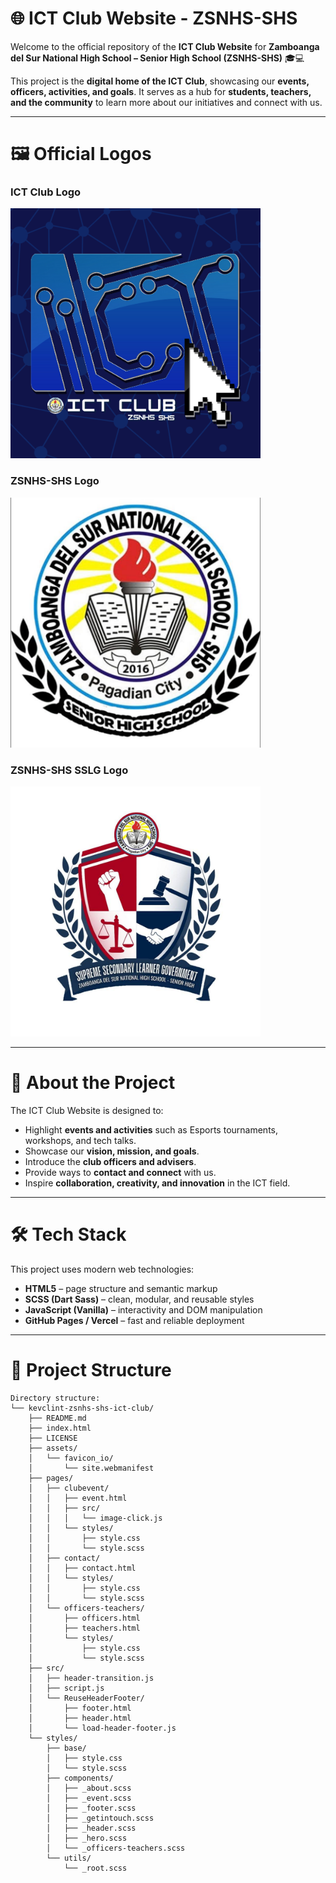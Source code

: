# 🌐 ICT Club Website - ZSNHS-SHS  

Welcome to the official repository of the **ICT Club Website** for **Zamboanga del Sur National High School – Senior High School (ZSNHS-SHS)** 🎓💻  

This project is the **digital home of the ICT Club**, showcasing our **events, officers, activities, and goals**. It serves as a hub for **students, teachers, and the community** to learn more about our initiatives and connect with us.  

---

# 🖼️ Official Logos  

### ICT Club Logo  
<img src="assets/icons/ICT CLUB.png" alt="ICT Club Logo" width="400">  

### ZSNHS-SHS Logo  
<img src="assets/icons/zsnhs-shs-logo.jpg" alt="ZSNHS-SHS Logo" width="400">  

### ZSNHS-SHS SSLG Logo  
<img src="assets/icons/sslg-logo.jpg" alt="ZSNHS-SHS Logo" width="400">  

---

# 📖 About the Project  

The ICT Club Website is designed to:  
- Highlight **events and activities** such as Esports tournaments, workshops, and tech talks.  
- Showcase our **vision, mission, and goals**.  
- Introduce the **club officers and advisers**.  
- Provide ways to **contact and connect** with us.  
- Inspire **collaboration, creativity, and innovation** in the ICT field.  

---

# 🛠️ Tech Stack  

This project uses modern web technologies:  
- **HTML5** – page structure and semantic markup  
- **SCSS (Dart Sass)** – clean, modular, and reusable styles  
- **JavaScript (Vanilla)** – interactivity and DOM manipulation  
- **GitHub Pages / Vercel** – fast and reliable deployment  

---

# 📂 Project Structure  

```plaintext
Directory structure:
└── kevclint-zsnhs-shs-ict-club/
    ├── README.md
    ├── index.html
    ├── LICENSE
    ├── assets/
    │   └── favicon_io/
    │       └── site.webmanifest
    ├── pages/
    │   ├── clubevent/
    │   │   ├── event.html
    │   │   ├── src/
    │   │   │   └── image-click.js
    │   │   └── styles/
    │   │       ├── style.css
    │   │       └── style.scss
    │   ├── contact/
    │   │   ├── contact.html
    │   │   └── styles/
    │   │       ├── style.css
    │   │       └── style.scss
    │   └── officers-teachers/
    │       ├── officers.html
    │       ├── teachers.html
    │       └── styles/
    │           ├── style.css
    │           └── style.scss
    ├── src/
    │   ├── header-transition.js
    │   ├── script.js
    │   └── ReuseHeaderFooter/
    │       ├── footer.html
    │       ├── header.html
    │       └── load-header-footer.js
    └── styles/
        ├── base/
        │   ├── style.css
        │   └── style.scss
        ├── components/
        │   ├── _about.scss
        │   ├── _event.scss
        │   ├── _footer.scss
        │   ├── _getintouch.scss
        │   ├── _header.scss
        │   ├── _hero.scss
        │   └── _officers-teachers.scss
        └── utils/
            └── _root.scss




